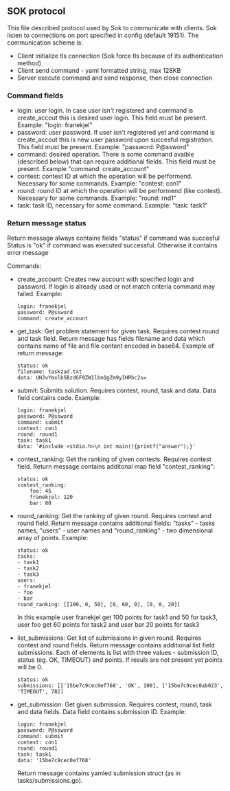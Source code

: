 SOK protocol
------------

This file described protocol used by Sok to communicate with clients. Sok listen to connections on port specified in config (default 19151). The communication scheme is:

- Client initialize tls connection (Sok force tls because of its authentication method)
- Client send command - yaml formatted string, max 128KB
- Server execute command and send response, then close connection

### Command fields

- login: user login. In case user isn't registered and command is create_accout this is desired user login. This field must be present. Example:
"login: franekjel"
- password: user password. If user isn't registered yet and command is create_accout this is new user password upon succesful registration. This field must be present. Example:
 "password: P@ssword"
 - command: desired operation. There is some command avaible (described below) that can require additional fields. This field must be present. Example
 "command: create_account"
- contest: contest ID at which the operation will be performend. Necessary for some commands. Example:
"contest: con1"
- round: round ID at which the operation will be performend (like contest). Necessary for some commands. Example:
"round: rnd1"
- task: task ID, necessary for some command. Example:
"task: task1"

### Return message status

Return message always contains fields "status" if command was succesful
Status is "ok" if command was executed successful. Otherwise it contains error message

Commands:
 - create_account: Creates new account with specified login and password. If login is already used or not match criteria command may failed. Example:
    ```
    login: franekjel
    password: P@ssword
    command: create_account
    ```
 - get_task: Get problem statement for given task. Requires contest round and task field. Return message has fields filename and data which contains name of file and file content encoded in base64. Example of return message:
 	```
	status: ok
	filename: taskzad.txt
	data: UHJvYmxlbSBzdGF0ZW1lbnQgZm9yIHRhc2s=
 	```
 - submit: Submits solution. Requires contest, round, task and data. Data field contains code. Example:
	```
	login: franekjel
	password: P@ssword
	command: submit
	contest: con1
	round: round1
	task: task1
	data: '#include <stdio.h>\n int main(){printf("answer");}'
	```
 - contest_ranking: Get the ranking of given contests. Requires contest field. Return message contains additonal map field "contest_ranking":
	```
	status: ok
	contest_ranking:
		foo: 45
		franekjel: 120
		bar: 80
	``` 
 - round_ranking: Get the ranking of given round. Requires contest and round field. Return message contains additional fields: "tasks" - tasks names, "users" - user names and "round_ranking" - two dimensional array of points. Example:
 	```
	status: ok
    tasks:
    - task1
    - task2
    - task3
    users:
    - franekjel
    - foo
    - bar
    round_ranking: [[100, 0, 50], [0, 60, 0], [0, 0, 20]]
 	```
 	In this example user franekjel get 100 points for task1 and 50 for task3, user foo get 60 points for task2 and user bar 20 points for task3

 - list_submissions: Get list of submissions in given round. Requires contest and round fields. Return message contains additional list field submissions. 
 Each of elements is list with three values - submission ID, status (eg. OK, TIMEOUT) and points. If resuls are not present yet points will be 0.
 	```
 	status: ok
 	submissions: [['15be7c9cec0ef768', 'OK', 100], ['15be7c9cec0ab023', 'TIMEOUT', 78]]
 	``` 
 - get_submission: Get given submission. Requires contest, round, task and data fields. Data field contains submission ID. Example:
 	```
	login: franekjel
	password: P@ssword
	command: submit
	contest: con1
	round: round1
	task: task1
	data: '15be7c9cec0ef768'
 	``` 
	Return message contains yamled submission struct (as in tasks/submissions.go).